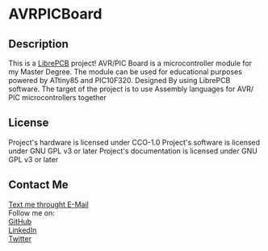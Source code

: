 # AVRPICBoard

## Description
This is a [LibrePCB](https://librepcb.org) project!
AVR/PIC Board is a microcontroller module for my Master Degree. 
The module can be used for educational purposes powered by ATtiny85 and PIC10F320.
 Designed By using LibrePCB  software. 
 The target of the project is to use  Assembly languages
  for  AVR/ PIC microcontrollers together

## License
Project's hardware is licensed under CCO-1.0
Project's software is licensed under GNU GPL v3 or later
Project's documentation is licensed under GNU GPL v3 or later

## Contact Me
[ Text me throught E-Mail](mailto:vrstanchev@gmail.com)  
Follow me on:   
[GitHub](https://github.com/vrstanchev)  
[LinkedIn](https://www.linkedin.com/in/vrstanchev/)  
[Twitter](https://twitter.com/vrstanchev)  
